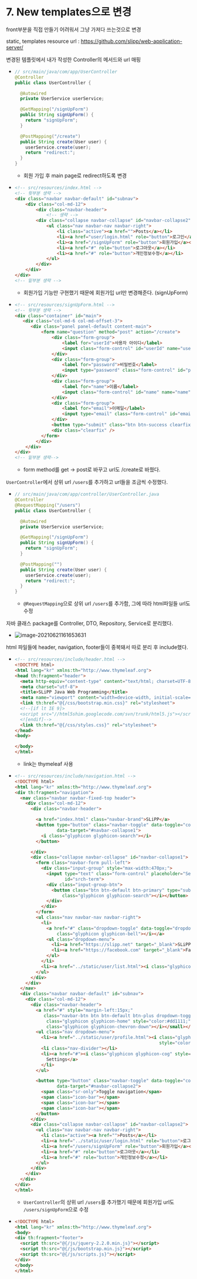 # 7. New templates으로 변경


front부분을 직접 만들기 어려워서 그냥 가져다 쓰는것으로 변경

static, templates resource url : https://github.com/slipp/web-application-server/

변경된 템플릿에서 내가 작성한 Controller의 메서드와 url 매핑

* ```java
  // src/main/java/com/app/UserController
  @Controller
  public class UserController {
  
    @Autowired
    private UserService userService;
  
    @GetMapping("/signUpForm")
    public String signUpForm() {
      return "signUpForm";
    }
  
    @PostMapping("/create")
    public String create(User user) {
      userService.create(user);
      return "redirect:";
    }
  }
  ```

  * 회원 가입 후 main page로 redirect하도록 변경

* ```html
  <!-- src/resources/index.html -->
  <!-- 윗부분 생략 -->
  <div class="navbar navbar-default" id="subnav">
      <div class="col-md-12">
          <div class="navbar-header">
              <!-- 생략 -->
          <div class="collapse navbar-collapse" id="navbar-collapse2">
              <ul class="nav navbar-nav navbar-right">
                  <li class="active"><a href="">Posts</a></li>
                  <li><a href="user/login.html" role="button">로그인</a></li>
                  <li><a href="/signUpForm" role="button">회원가입</a></li>
                  <li><a href="#" role="button">로그아웃</a></li>
                  <li><a href="#" role="button">개인정보수정</a></li>
              </ul>
          </div>
      </div>
  </div>
  <!-- 밑부분 생략 -->
  ```

  * 회원가입 기능만 구현했기 때문에 회원가입 url만 변경해준다. (signUpForm)

* ```html
  <!-- src/resources/signUpForm.html -->
  <!-- 윗부분 생략 -->
  <div class="container" id="main">
     <div class="col-md-6 col-md-offset-3">
        <div class="panel panel-default content-main">
            <form name="question" method="post" action="/create">
                <div class="form-group">
                    <label for="userId">사용자 아이디</label>
                    <input class="form-control" id="userId" name="userId" placeholder="User ID">
                </div>
                <div class="form-group">
                    <label for="password">비밀번호</label>
                    <input type="password" class="form-control" id="password" name="password" placeholder="Password">
                </div>
                <div class="form-group">
                    <label for="name">이름</label>
                    <input class="form-control" id="name" name="name" placeholder="Name">
                </div>
                <div class="form-group">
                    <label for="email">이메일</label>
                    <input type="email" class="form-control" id="email" name="email" placeholder="Email">
                </div>
                <button type="submit" class="btn btn-success clearfix pull-right">회원가입</button>
                <div class="clearfix" />
            </form>
          </div>
      </div>
  </div>
  <!-- 밑부분 생략-->
  ```

  * form method를 get -> post로 바꾸고 url도 /create로 바꿨다.

`UserController`에서 상위 url `/users`를 추가하고 url들을 조금씩 수정했다.

* ```java
  // src/main/java/com/app/controller/UserController.java
  @Controller
  @RequestMapping("/users")
  public class UserController {
  
    @Autowired
    private UserService userService;
  
    @GetMapping("/signUpForm")
    public String signUpForm() {
      return "signUpForm";
    }
  
    @PostMapping("")
    public String create(User user) {
      userService.create(user);
      return "redirect:";
    }
  }
  ```

  * `@RequestMapping`으로 상위 url `/users`를 추가함, 그에 따라 html파일들 url도 수정

자바 클래스 package를 Controller, DTO, Repository, Service로 분리했다.

* ![image-20210621161653631](README.assets/image-20210621161653631.png)

html 파일들에 header, navigation, footer들이 중복돼서 따로 분리 후 include했다.

* ```html
  <!-- src/resources/include/header.html -->
  <!DOCTYPE html>
  <html lang="kr" xmlns:th="http://www.thymeleaf.org">
  <head th:fragment="header">
    <meta http-equiv="content-type" content="text/html; charset=UTF-8">
    <meta charset="utf-8">
    <title>SLiPP Java Web Programming</title>
    <meta name="viewport" content="width=device-width, initial-scale=1, maximum-scale=1">
    <link th:href="@{/css/bootstrap.min.css}" rel="stylesheet">
    <!--[if lt IE 9]>
    <script src="//html5shim.googlecode.com/svn/trunk/html5.js"></script>
    <![endif]-->
    <link th:href="@{/css/styles.css}" rel="stylesheet">
  </head>
  <body>
  
  </body>
  </html>
  ```
  * link는 thymeleaf 사용

* ```html
  <!-- src/resources/include/navigation.html -->
  <!DOCTYPE html>
  <html lang="kr" xmlns:th="http://www.thymeleaf.org">
  <div th:fragment="navigation">
    <nav class="navbar navbar-fixed-top header">
      <div class="col-md-12">
        <div class="navbar-header">
  
          <a href="index.html" class="navbar-brand">SLiPP</a>
          <button type="button" class="navbar-toggle" data-toggle="collapse"
                  data-target="#navbar-collapse1">
            <i class="glyphicon glyphicon-search"></i>
          </button>
  
        </div>
        <div class="collapse navbar-collapse" id="navbar-collapse1">
          <form class="navbar-form pull-left">
            <div class="input-group" style="max-width:470px;">
              <input type="text" class="form-control" placeholder="Search" name="srch-term"
                     id="srch-term">
              <div class="input-group-btn">
                <button class="btn btn-default btn-primary" type="submit"><i
                    class="glyphicon glyphicon-search"></i></button>
              </div>
            </div>
          </form>
          <ul class="nav navbar-nav navbar-right">
            <li>
              <a href="#" class="dropdown-toggle" data-toggle="dropdown"><i
                  class="glyphicon glyphicon-bell"></i></a>
              <ul class="dropdown-menu">
                <li><a href="https://slipp.net" target="_blank">SLiPP</a></li>
                <li><a href="https://facebook.com" target="_blank">Facebook</a></li>
              </ul>
            </li>
            <li><a href="../static/user/list.html"><i class="glyphicon glyphicon-user"></i></a></li>
          </ul>
        </div>
      </div>
    </nav>
    <div class="navbar navbar-default" id="subnav">
      <div class="col-md-12">
        <div class="navbar-header">
          <a href="#" style="margin-left:15px;"
             class="navbar-btn btn btn-default btn-plus dropdown-toggle" data-toggle="dropdown"><i
              class="glyphicon glyphicon-home" style="color:#dd1111;"></i> Home <small><i
              class="glyphicon glyphicon-chevron-down"></i></small></a>
          <ul class="nav dropdown-menu">
            <li><a href="../static/user/profile.html"><i class="glyphicon glyphicon-user"
                                                         style="color:#1111dd;"></i> Profile</a></li>
            <li class="nav-divider"></li>
            <li><a href="#"><i class="glyphicon glyphicon-cog" style="color:#dd1111;"></i>
              Settings</a>
            </li>
          </ul>
  
          <button type="button" class="navbar-toggle" data-toggle="collapse"
                  data-target="#navbar-collapse2">
            <span class="sr-only">Toggle navigation</span>
            <span class="icon-bar"></span>
            <span class="icon-bar"></span>
            <span class="icon-bar"></span>
          </button>
        </div>
        <div class="collapse navbar-collapse" id="navbar-collapse2">
          <ul class="nav navbar-nav navbar-right">
            <li class="active"><a href="">Posts</a></li>
            <li><a href="../static/user/login.html" role="button">로그인</a></li>
            <li><a href="/users/signUpForm" role="button">회원가입</a></li>
            <li><a href="#" role="button">로그아웃</a></li>
            <li><a href="#" role="button">개인정보수정</a></li>
          </ul>
        </div>
      </div>
    </div>
  </div>
  </html>
  ```

  * `UserController`의 상위 url `/users`를 추가했기 때문에 회원가입 url도 `/users/signUpForm`으로 수정

* ```html
  <!DOCTYPE html>
  <html lang="kr" xmlns:th="http://www.thymeleaf.org">
  <body>
  <div th:fragment="footer">
    <script th:src="@{/js/jquery-2.2.0.min.js}"></script>
    <script th:src="@{/js/bootstrap.min.js}"></script>
    <script th:src="@{/js/scripts.js}"></script>
  </div>
  </body>
  </html>
  ```

